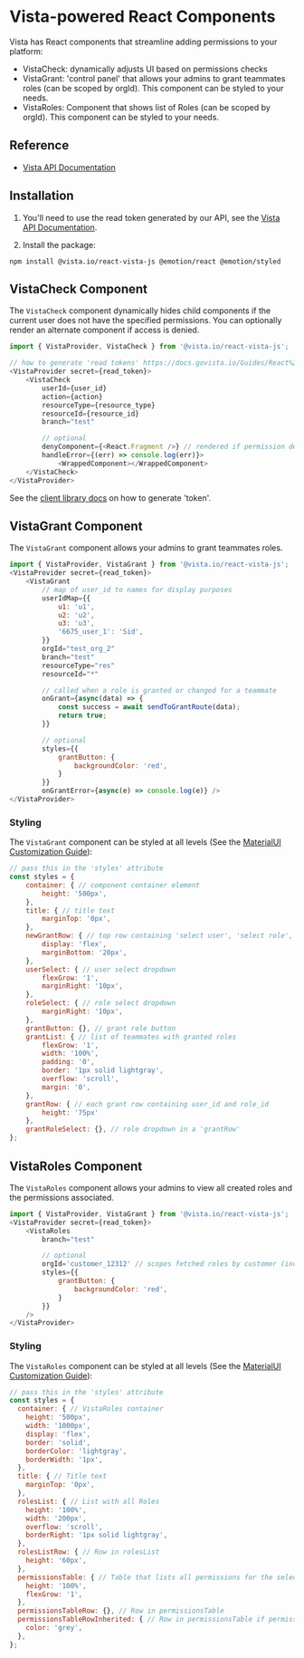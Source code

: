 
# Vista-powered React Components

Vista has React components that streamline adding permissions to your platform:

* VistaCheck: dynamically adjusts UI based on permissions checks
* VistaGrant: 'control panel' that allows your admins to grant teammates roles (can be scoped by orgId). This component can be styled to your needs.
* VistaRoles: Component that shows list of Roles (can be scoped by orgId). This component can be styled to your needs.


## Reference

- [Vista API Documentation](https://docs.govista.io/Guides/React%20Components/Intro)

## Installation

1. You'll need to use the read token generated by our API, see the [Vista API Documentation](https://docs.govista.io/api/).

2. Install the package:

```
npm install @vista.io/react-vista-js @emotion/react @emotion/styled
```

## VistaCheck Component

The `VistaCheck` component dynamically hides child components if the current user does not have the specified permissions. You can optionally render an alternate component if access is denied.

```js
import { VistaProvider, VistaCheck } from '@vista.io/react-vista-js';

// how to generate 'read tokens' https://docs.govista.io/Guides/React%20Components/Authentication
<VistaProvider secret={read_token}>
    <VistaCheck
        userId={user_id}
        action={action}
        resourceType={resource_type}
        resourceId={resource_id}
        branch="test"

        // optional
        denyComponent={<React.Fragment />} // rendered if permission denied
        handleError={(err) => console.log(err)}>
            <WrappedComponent></WrappedComponent>
    </VistaCheck>
</VistaProvider>
```

See the [client library docs](https://docs.govista.io/Guides/React%20Components/Authentication) on how to generate 'token'.

## VistaGrant Component

The `VistaGrant` component allows your admins to grant teammates roles.

```js
import { VistaProvider, VistaGrant } from '@vista.io/react-vista-js';
<VistaProvider secret={read_token}>
    <VistaGrant
        // map of user_id to names for display purposes
        userIdMap={{
            u1: 'u1',
            u2: 'u2',
            u3: 'u3',
            '6675_user_1': 'Sid',
        }}
        orgId="test_org_2"
        branch="test"
        resourceType="res"
        resourceId="*"

        // called when a role is granted or changed for a teammate
        onGrant={async(data) => {
            const success = await sendToGrantRoute(data);
            return true;
        }}

        // optional
        styles={{
            grantButton: {
                backgroundColor: 'red',
            }
        }}
        onGrantError={async(e) => console.log(e)} />
</VistaProvider>
```

### Styling
The `VistaGrant` component can be styled at all levels (See the [MaterialUI Customization Guide](https://mui.com/customization/how-to-customize/#1-one-off-customization)):
```js
// pass this in the 'styles' attribute
const styles = {
    container: { // component container element
        height: '500px',
    },
    title: { // title text
        marginTop: '0px',
    },
    newGrantRow: { // top row containing 'select user', 'select role', and 'grant' button
        display: 'flex',
        marginBottom: '20px',
    },
    userSelect: { // user select dropdown
        flexGrow: '1',
        marginRight: '10px',
    },
    roleSelect: { // role select dropdown
        marginRight: '10px',
    },
    grantButton: {}, // grant role button
    grantList: { // list of teammates with granted roles
        flexGrow: '1',
        width: '100%',
        padding: '0',
        border: '1px solid lightgray',
        overflow: 'scroll',
        margin: '0',
    },
    grantRow: { // each grant row containing user_id and role_id
        height: '75px'
    },
    grantRoleSelect: {}, // role dropdown in a 'grantRow'
};
```

## VistaRoles Component

The `VistaRoles` component allows your admins to view all created roles and the permissions associated.

```js
import { VistaProvider, VistaGrant } from '@vista.io/react-vista-js';
<VistaProvider secret={read_token}>
    <VistaRoles
        branch="test"

        // optional
        orgId='customer_12312' // scopes fetched roles by customer (includes global roles)
        styles={{
            grantButton: {
                backgroundColor: 'red',
            }
        }}
    />
</VistaProvider>
```

### Styling
The `VistaRoles` component can be styled at all levels (See the [MaterialUI Customization Guide](https://mui.com/customization/how-to-customize/#1-one-off-customization)):
```js
// pass this in the 'styles' attribute
const styles = {
  container: { // VistaRoles container
    height: '500px',
    width: '1000px',
    display: 'flex',
    border: 'solid',
    borderColor: 'lightgray',
    borderWidth: '1px',
  },
  title: { // Title text
    marginTop: '0px',
  },
  rolesList: { // List with all Roles
    height: '100%',
    width: '200px',
    overflow: 'scroll',
    borderRight: '1px solid lightgray',
  },
  rolesListRow: { // Row in rolesList
    height: '60px',
  },
  permissionsTable: { // Table that lists all permissions for the selected role
    height: '100%',
    flexGrow: '1',
  },
  permissionsTableRow: {}, // Row in permissionsTable
  permissionsTableRowInherited: { // Row in permissionsTable if permission is inherited
    color: 'grey',
  },
};
```
